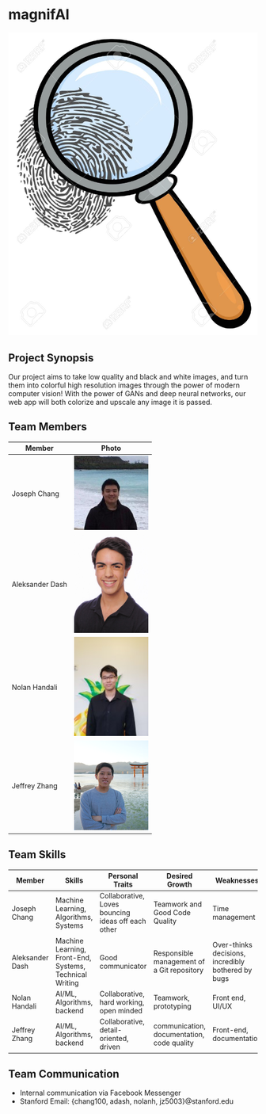 # magnifAI

<img src="img/magnifyglass.jpg">

## Project Synopsis
Our project aims to take low quality and black and white images, and turn them into colorful high resolution images through the power of modern computer vision! With the power of GANs and deep neural networks, our web app will both colorize and upscale any image it is passed. 

## Team Members
| Member             | Photo                                                                 |
| ------------------ | --------------------------------------------------------------------- |
| Joseph Chang       | <img src="img/jojo.jpg" alt="jojo" title="jojo" width="150">          |
| Aleksander Dash    | <img src="img/dash.jpg" alt="dash" title="dash" width="150">          |
| Nolan Handali      | <img src="img/nolan.jpg" alt="Nolan" title="Nolan" width="150">       |
| Jeffrey Zhang      | <img src="img/jzhang.jpg" alt="Jeffrey" title="Jeffrey" width="150">  |


## Team Skills
| Member          | Skills                        | Personal Traits  | Desired Growth | Weaknesses |
| --------------- | ----------------------------- | ---------------- | -------------- | ---------- |
| Joseph Chang    | Machine Learning, Algorithms, Systems  | Collaborative, Loves bouncing ideas off each other   | Teamwork and Good Code Quality  |  Time management     |
| Aleksander Dash | Machine Learning, Front-End, Systems, Technical Writing | Good communicator | Responsible management of a Git repository | Over-thinks decisions, incredibly bothered by bugs |
| Nolan Handali   |  AI/ML, Algorithms, backend   |  Collaborative, hard working, open minded                | Teamwork, prototyping              | Front end, UI/UX         |
| Jeffrey Zhang   |  AI/ML, Algorithms, backend   |  Collaborative, detail-oriented, driven| communication, documentation, code quality| Front-end, documentation|

## Team Communication
* Internal communication via Facebook Messenger
* Stanford Email: {chang100, adash, nolanh, jz5003}@stanford.edu
